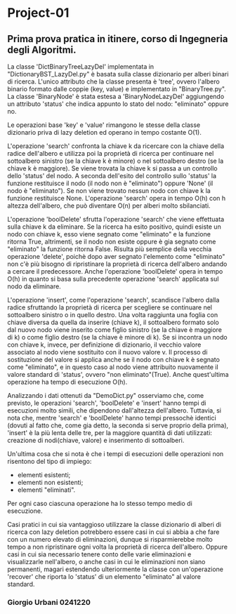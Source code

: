 # Project-01
## Prima prova pratica in itinere, corso di Ingegneria degli Algoritmi.

La classe 'DictBinaryTreeLazyDel' implementata in "DictionaryBST_LazyDel.py" è basata sulla classe dizionario 
per alberi binari di ricerca. L'unico attributo che la classe presenta è 'tree', ovvero l'albero binario
formato dalle coppie (key, value) e implementato in "BinaryTree.py". La classe 'BinaryNode' è stata estesa a
'BinaryNodeLazyDel' aggiungendo un attributo 'status' che indica appunto lo stato del nodo: "eliminato" oppure no.

Le operazioni base 'key' e 'value' rimangono le stesse della classe dizionario priva di lazy deletion ed operano in 
tempo costante O(1).

L'operazione 'search' confronta la chiave k da ricercare con la chiave della radice dell'albero e utilizza poi la 
proprietà di ricerca per continuare nel sottoalbero sinistro (se la chiave k è minore) o nel sottoalbero destro
(se la chiave k è maggiore). Se viene trovata la chiave k si passa a un controllo dello 'status' del nodo.
A seconda dell'esito del controllo sullo 'status' la funzione restituisce il nodo (il nodo non è "eliminato") oppure 'None'
(il nodo è "eliminato"). Se non viene trovato nessun nodo con chiave k la funzione restituisce None.
L'operazione 'search' opera in tempo O(h) con h altezza dell'albero, che può diventare O(n) per alberi molto sbilanciati.

L'operazione 'boolDelete' sfrutta l'operazione 'search' che viene effettuata sulla chiave k da eliminare.
Se la ricerca ha esito positivo, quindi esiste un nodo con chiave k, esso viene segnato come "eliminato" e la funzione 
ritorna True, altrimenti, se il nodo non esiste oppure è gia segnato come "eliminato" la funzione ritorna False.
Risulta più semplice della vecchia operazione 'delete', poichè dopo aver segnato l'elemento come "eliminato" non c'è più
bisogno di ripristinare la proprietà di ricerca dell'albero andando a cercare il predecessore. Anche l'operazione 'boolDelete'
opera in tempo O(h) in quanto si basa sulla precedente operazione 'search' applicata sul nodo da eliminare.

L'operazione 'insert', come l'operazione 'search', scandisce l'albero dalla radice sfruttando la proprietà di ricerca
per scegliere se continuare nel sottoalbero sinistro o in quello destro. Una volta raggiunta una foglia con chiave diversa 
da quella da inserire (chiave k), il sottoalbero formato solo dal nuovo nodo viene inserito come figlio sinistro 
(se la chiave è maggiore di k) o come figlio destro (se la chiave è minore di k). Se si incontra un nodo con chiave k, invece,
per definizione di dizionario, il vecchio valore associato al nodo viene sostituito con il nuovo valore v.
Il processo di sostituzione del valore si applica anche se il nodo con chiave k è segnato come "eliminato", e in questo caso
al nodo viene attribuito nuovamente il valore standard di 'status', ovvero "non eliminato"(True).
Anche quest'ultima operazione ha tempo di esecuzione O(h).

Analizzando i dati ottenuti da "DemoDict.py" osserviamo che, come previsto, le operazioni 'search', 'boolDelete' e 'insert'
hanno tempi di esecuzioni molto simili, che dipendono dall'altezza dell'albero. Tuttavia, si nota che, mentre 'search' e
'boolDelete' hanno tempi pressochè identici (dovuti al fatto che, come gia detto, la seconda si serve proprio della prima),
'insert' è la più lenta delle tre, per la maggiore quantità di dati utilizzati: creazione di nodi(chiave, valore) e
inserimento di sottoalberi.

Un'ultima cosa che si nota è che i tempi di esecuzioni delle operazioni non risentono del tipo di impiego:
- elementi esistenti;
- elementi non esistenti;
- elementi "eliminati".

Per ogni caso ciascuna operazione ha lo stesso tempo medio di esecuzione.

Casi pratici in cui sia vantaggioso utilizzare la classe dizionario di alberi di ricerca con lazy deletion potrebbero essere
casi in cui si abbia a che fare con un numero elevato di eliminazioni, dunque si risparmierebbe molto tempo a non ripristinare
ogni volta la proprietà di ricerca dell'albero. Oppure casi in cui sia necessario tenere conto delle varie eliminazioni e
visualizzarle nell'albero, o anche casi in cui le eliminazioni non siano permanenti, magari estendendo ulteriormente la classe
con un'operazione 'recover' che riporta lo 'status' di un elemento "eliminato" al valore standard.

### Giorgio Urbani 0241220
